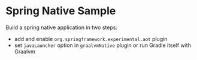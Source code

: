 # Spring Native Sample

Build a spring native application in two steps:

- add and enable `org.springframework.experimental.aot` plugin
- set `javaLauncher` option in `graalvmNative` plugin or run Gradle itself with Graalvm
